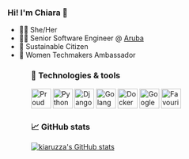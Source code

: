 
<h3>Hi! I'm Chiara 👋</h3>
<ul>
  <li>🏳️‍🌈 	She/Her</li>
  <li>👩‍💻  Senior Software Engineer @ <a href="https://www.aruba.it/" target="_blank">Aruba</a></li>
  <li>🌱  Sustainable Citizen</li>
  <li>🖖  Women Techmakers Ambassador</li>
<ul>

<h3>🧰 Technologies & tools</h3>
<img src="https://cdn.worldvectorlogo.com/logos/debian-2.svg" height="40px" title="Proud Debian user"> 
<img src="https://cdn.worldvectorlogo.com/logos/python-5.svg" height="40px" title="Python"> 
<img src="https://cdn.worldvectorlogo.com/logos/django.svg" height="40px" title="Django"> 
<img src="https://cdn.worldvectorlogo.com/logos/gopher.svg" height="40px" title="Golang">
<img src="https://cdn.worldvectorlogo.com/logos/docker.svg" height="40px" title="Docker">
<img src="https://cdn.worldvectorlogo.com/logos/google-cloud-1.svg" height="40px" title="Google Cloud Platform">
<img src="https://cdn.worldvectorlogo.com/logos/jetbrains-1.svg" height="40px" title="Favourite IDE">


<h3>📈 GitHub stats</h3>

<!--
[![Top Langs](https://github-readme-stats.vercel.app/api/top-langs/?username=pimuzzo&theme=radical)](https://github.com/anuraghazra/github-readme-stats)
-->

[![kiaruzza's GitHub stats](https://github-readme-stats.vercel.app/api?username=kiaruzza&show_icons=true&theme=radical&count_private=true)](https://github.com/anuraghazra/github-readme-stats)


<!--
**kiaruzza/kiaruzza** is a ✨ _special_ ✨ repository because its `README.md` (this file) appears on your GitHub profile.

Here are some ideas to get you started:

- 🔭 I’m currently working on ...
- 🌱 I’m currently learning ...
- 👯 I’m looking to collaborate on ...
- 🤔 I’m looking for help with ...
- 💬 Ask me about ...
- 📫 How to reach me: ...
- 😄 Pronouns: ...
- ⚡ Fun fact: ...
-->
